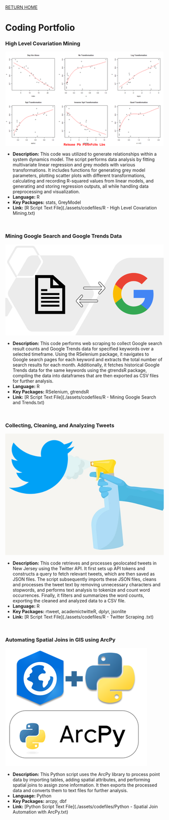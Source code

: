 [RETURN HOME](https://cjknoble.github.io/)

# Coding Portfolio

### High Level Covariation Mining
![Image](./assets/img/Rplot01.png)
- **Description:** This code was utilized to generate relationships within a system dynamics model. The script performs data analysis by fitting multivariate linear regression and grey models with various transformations. It includes functions for generating grey model parameters, plotting scatter plots with different transformations, calculating and recording R-squared values from linear models, and generating and storing regression outputs, all while handling data preprocessing and visualization.
- **Language:** R
- **Key Packages:** stats, GreyModel
- **Link:** [R Script Text File](./assets/codefiles/R - High Level Covariation Mining.txt)

<br>

### Mining Google Search and Google Trends Data 
![Image](./assets/img/googlescrape.png)
- **Description:** This code performs web scraping to collect Google search result counts and Google Trends data for specified keywords over a selected timeframe. Using the RSelenium package, it navigates to Google search pages for each keyword and extracts the total number of search results for each month. Additionally, it fetches historical Google Trends data for the same keywords using the gtrendsR package, compiling the data into dataframes that are then exported as CSV files for further analysis.
- **Language:** R
- **Key Packages:** RSelenium, gtrendsR
- **Link:** [R Script Text File](./assets/codefiles/R - Mining Google Search and Trends.txt)

<br>

### Collecting, Cleaning, and Analyzing Tweets 
![Image](./assets/img/twitterclean.png)
- **Description:** This code retrieves and processes geolocated tweets in New Jersey using the Twitter API. It first sets up API tokens and constructs a query to fetch relevant tweets, which are then saved as JSON files. The script subsequently imports these JSON files, cleans and processes the tweet text by removing unnecessary characters and stopwords, and performs text analysis to tokenize and count word occurrences. Finally, it filters and summarizes the word counts, exporting the cleaned and analyzed data to a CSV file.
- **Language:** R
- **Key Packages:** rtweet, academictwitteR, dplyr, jsonlite
- **Link:** [R Script Text File](./assets/codefiles/R - Twitter Scraping .txt)

<br>

### Automating Spatial Joins in GIS using ArcPy
![Image](./assets/img/arcpy.png)
- **Description:** This Python script uses the ArcPy library to process point data by importing tables, adding spatial attributes, and performing spatial joins to assign zone information. It then exports the processed data and converts them to text files for further analysis.
- **Language:** Python
- **Key Packages:** arcpy, dbf
- **Link:** [Python Script Text File](./assets/codefiles/Python - Spatial Join Automation with ArcPy.txt)
